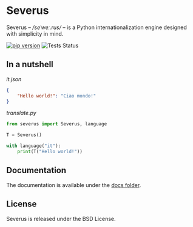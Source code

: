 # Severus

Severus – */seˈweː.rus/* – is a Python internationalization engine designed with simplicity in mind.

[![pip version](https://img.shields.io/pypi/v/severus.svg?style=flat)](https://pypi.python.org/pypi/Severus) 
![Tests Status](https://github.com/emmett-framework/severus/workflows/Tests/badge.svg)

## In a nutshell

*it.json*

```json
{
    "Hello world!": "Ciao mondo!"
}
```

*translate.py*

```python
from severus import Severus, language

T = Severus()

with language("it"):
    print(T("Hello world!"))
```

## Documentation

The documentation is available under the [docs folder](https://github.com/emmett-framework/severus/tree/master/docs).

## License

Severus is released under the BSD License.

